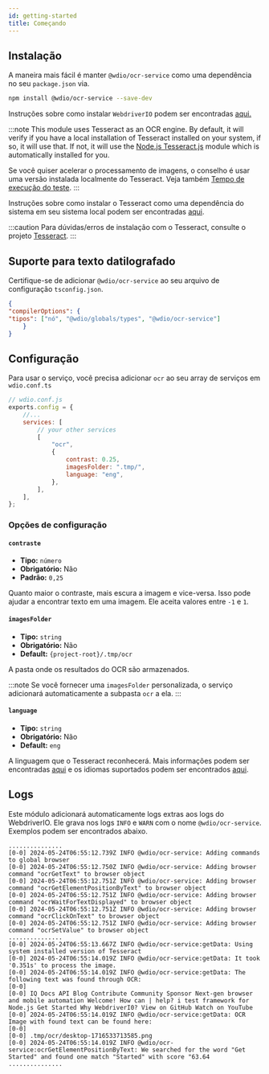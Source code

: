 ```yaml
---
id: getting-started
title: Começando
---
```


## Instalação

A maneira mais fácil é manter `@wdio/ocr-service` como uma dependência no seu `package.json` via.

```bash npm2yarn
npm install @wdio/ocr-service --save-dev
```

Instruções sobre como instalar `WebdriverIO` podem ser encontradas [aqui.](../gettingstarted)

:::note
This module uses Tesseract as an OCR engine. By default, it will verify if you have a local installation of Tesseract installed on your system, if so, it will use that. If not, it will use the [Node.js Tesseract.js](https://github.com/naptha/tesseract.js) module which is automatically installed for you.

Se você quiser acelerar o processamento de imagens, o conselho é usar uma versão instalada localmente do Tesseract. Veja também [Tempo de execução do teste](./more-test-optimization#using-a-local-installation-of-tesseract).
:::

Instruções sobre como instalar o Tesseract como uma dependência do sistema em seu sistema local podem ser encontradas [aqui](https://tesseract-ocr.github.io/tessdoc/Installation.html).

:::caution
Para dúvidas/erros de instalação com o Tesseract, consulte o
projeto [Tesseract](https://github.com/tesseract-ocr/tesseract).
:::

## Suporte para texto datilografado

Certifique-se de adicionar `@wdio/ocr-service` ao seu arquivo de configuração `tsconfig.json`.

```json title="tsconfig.json"
{
"compilerOptions": {
"tipos": ["nó", "@wdio/globals/types", "@wdio/ocr-service"]
    }
}
```

## Configuração

Para usar o serviço, você precisa adicionar `ocr` ao seu array de serviços em `wdio.conf.ts`

```js
// wdio.conf.js
exports.config = {
    //...
    services: [
        // your other services
        [
            "ocr",
            {
                contrast: 0.25,
                imagesFolder: ".tmp/",
                language: "eng",
            },
        ],
    ],
};
```

### Opções de configuração

#### `contraste`

- **Tipo:** `número`
- **Obrigatório:** Não
- **Padrão:** `0,25`

Quanto maior o contraste, mais escura a imagem e vice-versa. Isso pode ajudar a encontrar texto em uma imagem. Ele aceita valores entre `-1` e `1`.

#### `imagesFolder`

- **Tipo:** `string`
- **Obrigatório:** Não
- **Default:** `{project-root}/.tmp/ocr`

A pasta onde os resultados do OCR são armazenados.

:::note
Se você fornecer uma `imagesFolder` personalizada, o serviço adicionará automaticamente a subpasta `ocr` a ela.
:::

#### `language`

- **Tipo:** `string`
- **Obrigatório:** Não
- **Default:** `eng`

A linguagem que o Tesseract reconhecerá. Mais informações podem ser encontradas [aqui](https://tesseract-ocr.github.io/tessdoc/Data-Files-in-different-versions) e os idiomas suportados podem ser encontrados [aqui](https://github.com/webdriverio/visual-testing/blob/main/packages/ocr-service/src/utils/constants.ts).

## Logs

Este módulo adicionará automaticamente logs extras aos logs do WebdriverIO. Ele grava nos logs `INFO` e `WARN` com o nome `@wdio/ocr-service`.
Exemplos podem ser encontrados abaixo.

```log
...............
[0-0] 2024-05-24T06:55:12.739Z INFO @wdio/ocr-service: Adding commands to global browser
[0-0] 2024-05-24T06:55:12.750Z INFO @wdio/ocr-service: Adding browser command "ocrGetText" to browser object
[0-0] 2024-05-24T06:55:12.751Z INFO @wdio/ocr-service: Adding browser command "ocrGetElementPositionByText" to browser object
[0-0] 2024-05-24T06:55:12.751Z INFO @wdio/ocr-service: Adding browser command "ocrWaitForTextDisplayed" to browser object
[0-0] 2024-05-24T06:55:12.751Z INFO @wdio/ocr-service: Adding browser command "ocrClickOnText" to browser object
[0-0] 2024-05-24T06:55:12.751Z INFO @wdio/ocr-service: Adding browser command "ocrSetValue" to browser object
...............
[0-0] 2024-05-24T06:55:13.667Z INFO @wdio/ocr-service:getData: Using system installed version of Tesseract
[0-0] 2024-05-24T06:55:14.019Z INFO @wdio/ocr-service:getData: It took '0.351s' to process the image.
[0-0] 2024-05-24T06:55:14.019Z INFO @wdio/ocr-service:getData: The following text was found through OCR:
[0-0]
[0-0] IQ Docs API Blog Contribute Community Sponsor Next-gen browser and mobile automation Welcome! How can | help? i test framework for Node.js Get Started Why WebdriverI0? View on GitHub Watch on YouTube
[0-0] 2024-05-24T06:55:14.019Z INFO @wdio/ocr-service:getData: OCR Image with found text can be found here:
[0-0]
[0-0] .tmp/ocr/desktop-1716533713585.png
[0-0] 2024-05-24T06:55:14.019Z INFO @wdio/ocr-service:ocrGetElementPositionByText: We searched for the word "Get Started" and found one match "Started" with score "63.64
...............
```
